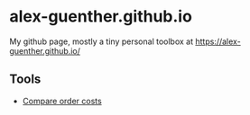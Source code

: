 # alex-guenther.github.io
My github page, mostly a tiny personal toolbox at https://alex-guenther.github.io/

## Tools

- [Compare order costs](https://alex-guenther.github.io/tools/compare-order-costs.html)
